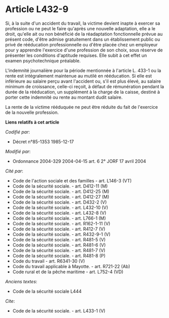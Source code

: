 # Article L432-9

Si, à la suite d'un accident du travail, la victime devient inapte à exercer sa profession ou ne peut le faire qu'après une
nouvelle adaptation, elle a le droit, qu'elle ait ou non bénéficié de la réadaptation fonctionnelle prévue au présent code,
d'être admise gratuitement dans un établissement public ou privé de rééducation professionnelle ou d'être placée chez un
employeur pour y apprendre l'exercice d'une profession de son choix, sous réserve de présenter les conditions d'aptitude
requises. Elle subit à cet effet un examen psychotechnique préalable. 

L'indemnité journalière pour la période mentionnée à l'article L. 433-1 ou la rente est intégralement maintenue au mutilé en
rééducation. Si elle est inférieure au salaire perçu avant l'accident ou, s'il est plus élevé, au salaire minimum de
croissance, celle-ci reçoit, à défaut de rémunération pendant la durée de la rééducation, un supplément à la charge de la
caisse, destiné à porter cette indemnité ou rente au montant dudit salaire. 

La rente de la victime rééduquée ne peut être réduite du fait de l'exercice de la nouvelle profession.

**Liens relatifs à cet article**

_Codifié par_:

  - Décret n°85-1353 1985-12-17

_Modifié par_:

  - Ordonnance 2004-329 2004-04-15 art. 6 2° JORF 17 avril 2004

_Cité par_:

  - Code de l'action sociale et des familles - art. L146-3 (VT)
  - Code de la sécurité sociale. - art. D412-11 (M)
  - Code de la sécurité sociale. - art. D412-25 (M)
  - Code de la sécurité sociale. - art. D412-27 (M)
  - Code de la sécurité sociale. - art. D432-2 (V)
  - Code de la sécurité sociale. - art. L432-10 (V)
  - Code de la sécurité sociale. - art. L432-8 (V)
  - Code de la sécurité sociale. - art. L766-1 (M)
  - Code de la sécurité sociale. - art. R162-1-11 (V)
  - Code de la sécurité sociale. - art. R412-7 (V)
  - Code de la sécurité sociale. - art. R432-9-1 (V)
  - Code de la sécurité sociale. - art. R481-5 (V)
  - Code de la sécurité sociale. - art. R481-6 (V)
  - Code de la sécurité sociale. - art. R481-7 (V)
  - Code de la sécurité sociale. - art. R481-8 (P)
  - Code du travail - art. R6341-30 (V)
  - Code du travail applicable à Mayotte. - art. R721-22 (Ab)
  - Code rural et de la pêche maritime - art. L752-4 (VD)

_Anciens textes_:

  - Code de la sécurité sociale L444

_Cite_:

  - Code de la sécurité sociale. - art. L433-1 (V)
